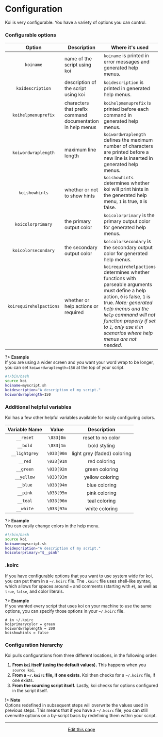 # Configuration
Koi is very configurable. You have a variety of options you can control.

### Configurable options
| Option | Description | Where it's used | Example | Default |
|:------:|-------------|-----------------|:-------:|:-------:|
| `koiname` | name of the script using koi | `koiname` is printed in error messages and generated help menus. | `'myscript.sh'` | `'koi'` |
| `koidescription` | description of the script using koi | `koidescription` is printed in generated help menus. | `'A brief piece of text about my script.'` | `'Bashful argument parsing'` |
| `koihelpmenuprefix` | characters that prefix command documentation in help menus | `koihelpmenuprefix` is printed before each command in generated help menus. | `>>` or `$` | `''` |
| `koiwordwraplength` | maximum line length | `koiwordwraplength` defines the maximum number of characters are printed before a new line is inserted in generated help menus. | 80 | `100` |
| `koishowhints` | whether or not to show hints | `koishowhints` determines whether koi will print hints in the generated help menu, `1` is true, `0` is false. | `0` | `1` |
| `koicolorprimary` | the primary output color | `koicolorprimary` is the primary output color for generated help menus. | `$__blue` | `$__teal` |
| `koicolorsecondary` | the secondary output color | `koicolorsecondary` is the secondary output color for generated help menus. | `$__red` | `$__yellow` |
| `koirequirehelpactions` | whether or help actions or required | `koirequirehelpactions` determines whether functions with parseable arguments must define a help action, `0` is false, `1` is true. _Note: generated help menus and the `help` command will not function properly if set to `1`, only use it in scenarios where help menus are not needed._ | `0` | `1` |

?> **Example**<br>If you are using a wider screen and you want your word wrap to be longer, you can set `koiwordwraplength=150` at the top of your script.
```bash
#!/bin/bash
source koi
koiname=myscript.sh
koidescription="A description of my script."
koiwordwraplength=150
```

### Additional helpful variables
Koi has a few other helpful variables available for easily configuring colors.

| Variable Name | Value | Description |
|:-------------:|:-----:|:-----------:|
| `__reset` | `\033[0m` | reset to no color |
| `__bold` | `\033[1m` | bold styling |
| `__lightgrey` | `\033[90m` | light grey (faded) coloring |
| `__red` | `\033[91m` | red coloring |
| `__green` | `\033[92m` | green coloring |
| `__yellow` | `\033[93m` | yellow coloring |
| `__blue` | `\033[94m` | blue coloring |
| `__pink` | `\033[95m` | pink coloring |
| `__teal` | `\033[96m` | teal coloring |
| `__white` | `\033[97m` | white coloring |

?> **Example**<br>You can easily change colors in the help menu.
```bash
#!/bin/bash
source koi
koiname=myscript.sh
koidescription="A description of my script."
koicolorprimary="$__pink"
```

### .koirc
If you have configurable options that you want to use system wide for koi, you can put them in a `~/.koirc` file. The `.koirc` file uses shell-like syntax, which allows for spaces around `=` and comments (starting with `#`), as well as `true`, `false`, and color literals.

?> **Example**<br>If you wanted every script that uses koi on your machine to use the same options, you can specify those options in your `~/.koirc` file.
```
# in ~/.koirc
koiprimarycolor = green
koiwordwraplength = 200
koishowhints = false
```

### Configuration hierarchy
Koi pulls configurations from three different locations, in the following order:
1. **From `koi` itself (using the default values).** This happens when you `source koi`.
2. **From a `~/.koirc` file, if one exists.** Koi then checks for a `~/.koirc` file, if one exists.
3. **From the sourcing script itself.** Lastly, koi checks for options configured in the script itself.

!> **Note**<br>Options redefined in subsequent steps will overwrite the values used in previous steps. This means that if you have a `~/.koirc` file, you can still overwrite options on a by-script basis by redefining them within your script.

<hr>
<div style="text-align:center">
	<a class="edit-link" href="https://github.com/wcarhart/wcarhart.github.io/docs/overview.md" target="_blank"><i class="fas fa-edit"></i> Edit this page</a>
</div>